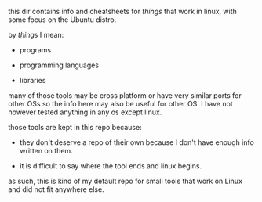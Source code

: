 this dir contains info and cheatsheets for *things* that work in linux, with some focus on the Ubuntu distro.

by *things* I mean:

- programs

- programming languages

- libraries

many of those tools may be cross platform or have very similar ports for other OSs so the info here may also be useful for other OS.
I have not however tested anything in any os except linux.

those tools are kept in this repo because:

- they don't deserve a repo of their own because I don't have enough info written on them.

- it is difficult to say where the tool ends and linux begins.

as such, this is kind of my default repo for small tools that work on Linux and did not fit anywhere else.

